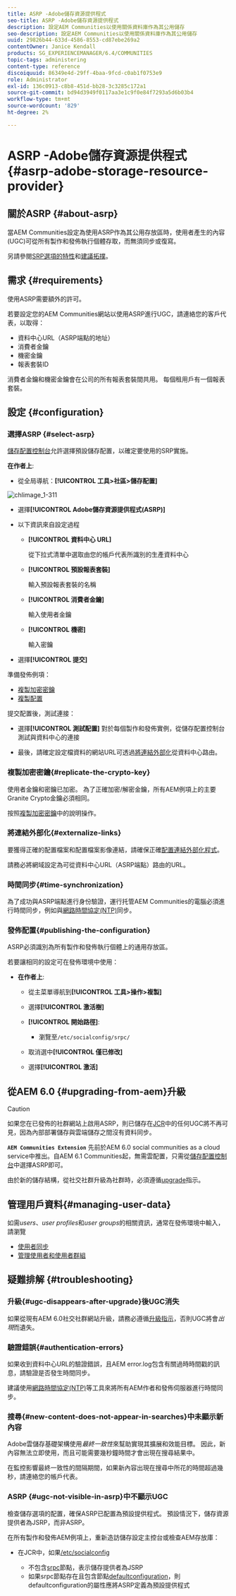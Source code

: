 ```yaml
---
title: ASRP -Adobe儲存資源提供程式
seo-title: ASRP -Adobe儲存資源提供程式
description: 設定AEM Communities以使用關係資料庫作為其公用儲存
seo-description: 設定AEM Communities以使用關係資料庫作為其公用儲存
uuid: 29826b44-633d-4586-8553-cd87ebe269a2
contentOwner: Janice Kendall
products: SG_EXPERIENCEMANAGER/6.4/COMMUNITIES
topic-tags: administering
content-type: reference
discoiquuid: 86349e4d-29ff-4baa-9fcd-c0ab1f0753e9
role: Administrator
exl-id: 136c0913-c8b8-451d-bb28-3c3285c172a1
source-git-commit: bd94d3949f0117aa3e1c9f0e84f7293a5d6b03b4
workflow-type: tm+mt
source-wordcount: '829'
ht-degree: 2%

---
```


# ASRP -Adobe儲存資源提供程式{#asrp-adobe-storage-resource-provider}

## 關於ASRP {#about-asrp}

當AEM Communities設定為使用ASRP作為其公用存放區時，使用者產生的內容(UGC)可從所有製作和發佈執行個體存取，而無須同步或復寫。

另請參閱[SRP選項的特性](working-with-srp.md#characteristics-of-srp-options)和[建議拓撲](topologies.md)。

## 需求 {#requirements}

使用ASRP需要額外的許可。

若要設定您的AEM Communities網站以使用ASRP進行UGC，請連絡您的客戶代表，以取得：

* 資料中心URL（ASRP端點的地址）
* 消費者金鑰
* 機密金鑰
* 報表套裝ID

消費者金鑰和機密金鑰會在公司的所有報表套裝間共用。 每個租用戶有一個報表套裝。

## 設定 {#configuration}

### 選擇ASRP {#select-asrp}

[儲存配置控制台](srp-config.md)允許選擇預設儲存配置，以確定要使用的SRP實施。

**在作者上**:

* 從全局導航：**[!UICONTROL 工具>社區>儲存配置]**

![chlimage_1-311](assets/chlimage_1-310.png)

* 選擇&#x200B;**[!UICONTROL Adobe儲存資源提供程式(ASRP)]**
* 以下資訊來自設定過程

   * **[!UICONTROL 資料中心 URL]**

      從下拉式清單中選取由您的帳戶代表所識別的生產資料中心

   * **[!UICONTROL 預設報表套裝]**

      輸入預設報表套裝的名稱

   * **[!UICONTROL 消費者金鑰]**

      輸入使用者金鑰

   * **[!UICONTROL 機密]**

      輸入密鑰

* 選擇&#x200B;**[!UICONTROL 提交]**

準備發佈例項：

* [複製加密密鑰](#replicate-the-crypto-key)
* [複製配置](#publishing-the-configuration)

提交配置後，測試連接：

* 選擇&#x200B;**[!UICONTROL 測試配置]**
對於每個製作和發佈實例，從儲存配置控制台測試與資料中心的連接

* 最後，請確定設定檔資料的網站URL可透過[將連結外部化](#externalize-links)從資料中心路由。

### 複製加密密鑰{#replicate-the-crypto-key}

使用者金鑰和密鑰已加密。 為了正確加密/解密金鑰，所有AEM例項上的主要Granite Crypto金鑰必須相同。

按照[複製加密密鑰](deploy-communities.md#replicate-the-crypto-key)中的說明操作。

### 將連結外部化{#externalize-links}

要獲得正確的配置檔案和配置檔案影像連結，請確保正確[配置連結外部化程式](../../help/sites-developing/externalizer.md)。

請務必將網域設定為可從資料中心URL（ASRP端點）路由的URL。

### 時間同步{#time-synchronization}

為了成功與ASRP端點進行身份驗證，運行托管AEM Communities的電腦必須進行時間同步，例如與[網路時間協定(NTP)](https://www.ntp.org/)同步。

### 發佈配置{#publishing-the-configuration}

ASRP必須識別為所有製作和發佈執行個體上的通用存放區。

若要讓相同的設定可在發佈環境中使用：

* **在作者上**:

   * 從主菜單導航到&#x200B;**[!UICONTROL 工具>操作>複製]**
   * 選擇&#x200B;**[!UICONTROL 激活樹]**
   * **[!UICONTROL 開始路徑]**:

      * 瀏覽至`/etc/socialconfig/srpc/`
   * 取消選中&#x200B;**[!UICONTROL 僅已修改]**
   * 選擇&#x200B;**[!UICONTROL 激活]**


## 從AEM 6.0 {#upgrading-from-aem}升級

>[!CAUTION]
>
>如果您在已發佈的社群網站上啟用ASRP，則已儲存在[JCR](jsrp.md)中的任何UGC將不再可見，因為內部部署儲存與雲端儲存之間沒有資料同步。

**`AEM Communities Extension`** 先前於AEM 6.0 social communities as a cloud service中推出。自AEM 6.1 Communities起，無需雲配置，只需從[儲存配置控制台](srp-config.md)中選擇ASRP即可。

由於新的儲存結構，從社交社群升級為社群時，必須遵循[upgrade](upgrade.md#adobe-cloud-storage)指示。

## 管理用戶資料{#managing-user-data}

如需&#x200B;*users*、*user profiles*&#x200B;和&#x200B;*user groups*&#x200B;的相關資訊，通常在發佈環境中輸入，請瀏覽

* [使用者同步](sync.md)
* [管理使用者和使用者群組](users.md)

## 疑難排解 {#troubleshooting}

### 升級{#ugc-disappears-after-upgrade}後UGC消失

如果從現有AEM 6.0社交社群網站升級，請務必遵循[升級指示](upgrade.md#adobe-cloud-storage)，否則UGC將會&#x200B;*出現*&#x200B;而遺失。

### 驗證錯誤{#authentication-errors}

如果收到資料中心URL的驗證錯誤，且AEM error.log包含有關過時時間戳的訊息，請驗證是否發生時間同步。

建議使用[網路時間協定(NTP)](https://www.ntp.org/)等工具來將所有AEM作者和發佈伺服器進行時間同步。

### 搜尋{#new-content-does-not-appear-in-searches}中未顯示新內容

Adobe雲儲存基礎架構使用&#x200B;*最終一致性*&#x200B;來幫助實現其擴展和效能目標。 因此，新內容無法立即使用，而且可能需要幾秒鐘時間才會出現在搜尋結果中。

在監控影響最終一致性的間隔期間，如果新內容出現在搜尋中所花的時間超過幾秒，請連絡您的帳戶代表。

### ASRP {#ugc-not-visible-in-asrp}中不顯示UGC

檢查儲存選項的配置，確保ASRP已配置為預設提供程式。 預設情況下，儲存資源提供者為JSRP，而非ASRP。

在所有製作和發佈AEM例項上，重新造訪儲存設定主控台或檢查AEM存放庫：

* 在JCR中，如果[/etc/socialconfig](http://localhost:4502/crx/de/index.jsp#/etc/socialconfig/)

   * 不包含[srpc](http://localhost:4502/crx/de/index.jsp#/etc/socialconfig/srpc)節點，表示儲存提供者為JSRP
   * 如果srpc節點存在且包含節點[defaultconfiguration](http://localhost:4502/crx/de/index.jsp#/etc/socialconfig/srpc/defaultconfiguration)，則defaultconfiguration的屬性應將ASRP定義為預設提供程式
